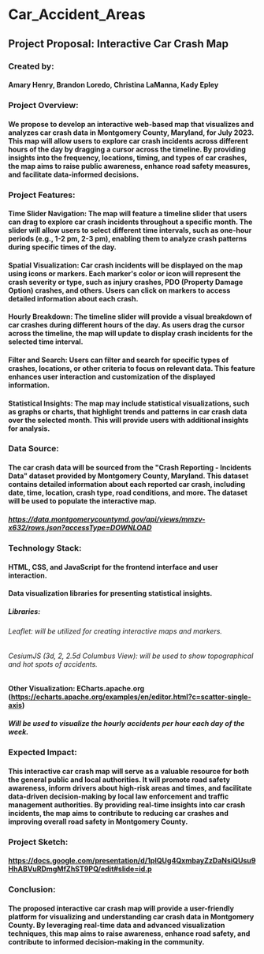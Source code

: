 # Car_Accident_Areas
## Project Proposal: Interactive Car Crash Map
### Created by:
#### Amary Henry, Brandon Loredo, Christina LaManna, Kady Epley

### Project Overview:
#### We propose to develop an interactive web-based map that visualizes and analyzes car crash data in Montgomery County, Maryland, for July 2023. This map will allow users to explore car crash incidents across different hours of the day by dragging a cursor across the timeline. By providing insights into the frequency, locations, timing, and types of car crashes, the map aims to raise public awareness, enhance road safety measures, and facilitate data-informed decisions.

### Project Features:
#### Time Slider Navigation: The map will feature a timeline slider that users can drag to explore car crash incidents throughout a specific month. The slider will allow users to select different time intervals, such as one-hour periods (e.g., 1-2 pm, 2-3 pm), enabling them to analyze crash patterns during specific times of the day.

#### Spatial Visualization: Car crash incidents will be displayed on the map using icons or markers. Each marker's color or icon will represent the crash severity or type, such as injury crashes, PDO (Property Damage Option) crashes, and others. Users can click on markers to access detailed information about each crash.

#### Hourly Breakdown: The timeline slider will provide a visual breakdown of car crashes during different hours of the day. As users drag the cursor across the timeline, the map will update to display crash incidents for the selected time interval.

#### Filter and Search: Users can filter and search for specific types of crashes, locations, or other criteria to focus on relevant data. This feature enhances user interaction and customization of the displayed information.

#### Statistical Insights: The map may include statistical visualizations, such as graphs or charts, that highlight trends and patterns in car crash data over the selected month. This will provide users with additional insights for analysis.

### Data Source:
#### The car crash data will be sourced from the "Crash Reporting - Incidents Data" dataset provided by Montgomery County, Maryland. This dataset contains detailed information about each reported car crash, including date, time, location, crash type, road conditions, and more. The dataset will be used to populate the interactive map.
##### https://data.montgomerycountymd.gov/api/views/mmzv-x632/rows.json?accessType=DOWNLOAD

### Technology Stack:
#### HTML, CSS, and JavaScript for the frontend interface and user interaction.
#### Data visualization libraries for presenting statistical insights.
##### Libraries:
###### Leaflet: will be utilized for creating interactive maps and markers.
###### CesiumJS (3d, 2, 2.5d Columbus View): will be used to show topographical and hot spots of accidents. 
#### Other Visualization: ECharts.apache.org (https://echarts.apache.org/examples/en/editor.html?c=scatter-single-axis)
##### Will be used to visualize the hourly accidents per hour each day of the week. 

### Expected Impact:
#### This interactive car crash map will serve as a valuable resource for both the general public and local authorities. It will promote road safety awareness, inform drivers about high-risk areas and times, and facilitate data-driven decision-making by local law enforcement and traffic management authorities. By providing real-time insights into car crash incidents, the map aims to contribute to reducing car crashes and improving overall road safety in Montgomery County.

### Project Sketch:
#### https://docs.google.com/presentation/d/1plQUg4QxmbayZzDaNsiQUsu9HhABVuRDmgMfZhST9PQ/edit#slide=id.p

### Conclusion:
#### The proposed interactive car crash map will provide a user-friendly platform for visualizing and understanding car crash data in Montgomery County. By leveraging real-time data and advanced visualization techniques, this map aims to raise awareness, enhance road safety, and contribute to informed decision-making in the community.


